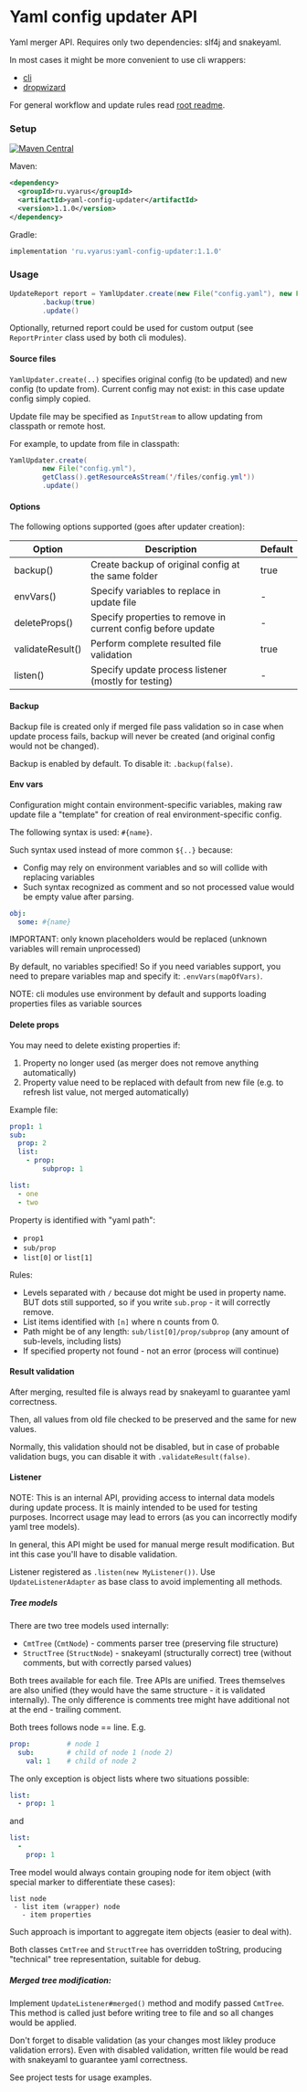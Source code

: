 # Yaml config updater API

Yaml merger API. Requires only two dependencies: slf4j and snakeyaml.

In most cases it might be more convenient to use cli wrappers:

- [cli](../yaml-config-updater-cli)
- [dropwizard](../dropwizard-config-updater)

For general workflow and update rules read [root readme](../../../).

### Setup

[![Maven Central](https://img.shields.io/maven-central/v/ru.vyarus/yaml-config-updater.svg?style=flat)](https://maven-badges.herokuapp.com/maven-central/ru.vyarus/yaml-config-updater)

Maven:

```xml
<dependency>
  <groupId>ru.vyarus</groupId>
  <artifactId>yaml-config-updater</artifactId>
  <version>1.1.0</version>
</dependency>
```

Gradle:

```groovy
implementation 'ru.vyarus:yaml-config-updater:1.1.0'
```

### Usage

```java
UpdateReport report = YamlUpdater.create(new File("config.yaml"), new File("update-config.yaml"))
        .backup(true)
        .update()
```

Optionally, returned report could be used for custom output (see `ReportPrinter` class used by both cli modules).

#### Source files

`YamlUpdater.create(..)` specifies original config (to be updated) and new config (to update from).
Current config may not exist: in this case update config simply copied.

Update file may be specified as `InputStream` to allow updating from classpath or remote host.

For example, to update from file in classpath:

```java
YamlUpdater.create(
        new File("config.yml"),
        getClass().getResourceAsStream('/files/config.yml'))
        .update()
```

#### Options

The following options supported (goes after updater creation):

| Option | Description | Default |
|--------|-------------|---------|
| backup()| Create backup of original config at the same folder| true |
| envVars() | Specify variables to replace in update file | - |
| deleteProps() | Specify properties to remove in current config before update | - |
| validateResult() | Perform complete resulted file validation | true |
| listen() | Specify update process listener (mostly for testing) | - |

#### Backup

Backup file is created only if merged file pass validation so in case when update process fails,
backup will never be created (and original config would not be changed).

Backup is enabled by default. To disable it: `.backup(false)`.

#### Env vars

Configuration might contain environment-specific variables, making raw update file
a "template" for creation of real environment-specific config.

The following syntax is used: `#{name}`.

Such syntax used instead of more common `${..}` because:

- Config may rely on environment variables and so will collide with replacing variables
- Such syntax recognized as comment and so not processed value would be empty value after parsing.

```yaml
obj:
  some: #{name}
```

IMPORTANT: only known placeholders would be replaced (unknown variables will remain unprocessed)

By default, no variables specified! So if you need variables support, you need
to prepare variables map and specify it: `.envVars(mapOfVars)`.

NOTE: cli modules use environment by default and supports loading properties 
files as variable sources

#### Delete props

You may need to delete existing properties if:

1. Property no longer used (as merger does not remove anything automatically)
2. Property value need to be replaced with default from new file (e.g. to refresh list value, not merged automatically)

Example file:

```yaml
prop1: 1
sub:
  prop: 2
  list:
    - prop:
        subprop: 1

list:
  - one
  - two
```

Property is identified with "yaml path":

- `prop1` 
- `sub/prop`
- `list[0]` or `list[1]`

Rules:

- Levels separated with `/` because dot might be used in property name. BUT dots still supported, so
    if you write `sub.prop` - it will correctly remove. 
- List items identified with `[n]` where n counts from 0.
- Path might be of any length: `sub/list[0]/prop/subprop` (any amount of sub-levels, including lists)
- If specified property not found - not an error (process will continue)

#### Result validation

After merging, resulted file is always read by snakeyaml to guarantee yaml correctness.

Then, all values from old file checked to be preserved and the same for new values.

Normally, this validation should not be disabled, but in case of probable validation
bugs, you can disable it with `.validateResult(false)`.

#### Listener

NOTE: This is an internal API, providing access to internal data models during
update process. It is mainly intended to be used for testing purposes. Incorrect
usage may lead to errors (as you can incorrectly modify yaml tree models).

In general, this API might be used for manual merge result modification. But int this case
you'll have to disable validation.

Listener registered as `.listen(new MyListener())`. Use `UpdateListenerAdapter` as base class
to avoid implementing all methods.

##### Tree models

There are two tree models used internally:

- `CmtTree` (`CmtNode`) - comments parser tree (preserving file structure)
- `StructTree` (`StructNode`) - snakeyaml (structurally correct) tree (without comments, but with correctly parsed values)

Both trees available for each file. Tree APIs are unified. Trees themselves are also unified (they would have the 
same structure - it is validated internally). The only difference is comments tree might have additional not at the end - trailing comment.

Both trees follows node == line. E.g.

```yaml
prop:         # node 1
  sub:        # child of node 1 (node 2)
    val: 1    # child of node 2
```

The only exception is object lists where two situations possible:

```yaml
list:
  - prop: 1
```

and

```yaml
list:
  -
    prop: 1
```

Tree model would always contain grouping node for item object (with special marker to differentiate these cases):

```
list node
 - list item (wrapper) node
   - item properties
```

Such approach is important to aggregate item objects (easier to deal with).

Both classes `CmtTree` and `StructTree` has overridden toString, producing
"technical" tree representation, suitable for debug.

##### Merged tree modification:

Implement `UpdateListener#merged()` method and modify passed `CmtTree`.
This method is called just before writing tree to file and so all changes
would be applied.

Don't forget to disable validation (as your changes most likley produce validation errors).
Even with disabled validation, written file would be read with snakeyaml to guarantee
yaml correctness.

See project tests for usage examples.